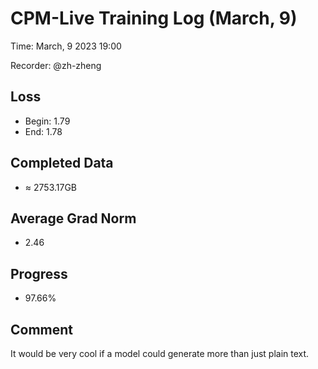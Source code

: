 
# CPM-Live Training Log (March, 9)

Time: March, 9 2023 19:00

Recorder: @zh-zheng

## Loss
- Begin: 1.79
- End: 1.78
	
## Completed Data
- $\approx$ 2753.17GB

## Average Grad Norm
- 2.46

## Progress
- 97.66%

## Comment

It would be very cool if a model could generate more than just plain text.
